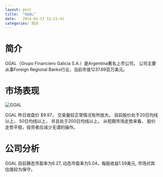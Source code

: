 ```yaml
---
layout: post
title:  "GGAL"
date:   2014-02-17 12:21:41
categories: 观点
---
```


# 简介
GGAL（Grupo Financiero Galicia S.A.）是Argentina著名上市公司，
公司主要从事Foreign Regional Banks行业，当前市值1237.69百万美元。

# 市场表现

![GGAL](http://finviz.com/chart.ashx?t=GGAL&ty=c&ta=1&p=d&s=l)

GGAL 昨日收盘价 $9.97，
交易量较正常情况有所放大。
目前股价处于20日均线以上，
50日均线以上，
并且处于200日均线以上。
从短期市场走势来看，
股价走势平稳，投资者应减少无谓的操作。

# 公司分析
GGAL 目前静态市盈率为6.27, 动态市盈率为5.04，每股收益1.59美元,
市场对其估值较为保守。
